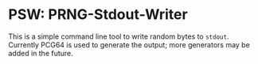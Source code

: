 # PSW: PRNG-Stdout-Writer

This is a simple command line tool to write random bytes to `stdout`. Currently PCG64 is used to generate the output; more generators may be added in the future. 
